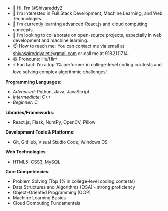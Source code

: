 - 👋 Hi, I’m @Shivareddy2
- 👀 I’m interested in Full Stack Development, Machine Learning, and Web Technologies.
- 🌱 I’m currently learning advanced React.js and cloud computing concepts.
- 💞️ I’m looking to collaborate on open-source projects, especially in web development and machine learning.
- 📫 How to reach me: You can contact me via email at shivasaireddyaleti@gmail.com or call me at 9182111714.
- 😄 Pronouns: He/Him
- ⚡ Fun fact: I’m a top 1% performer in college-level coding contests and love solving complex algorithmic challenges!

**Programming Languages**:
- *Advanced*: Python, Java, JavaScript  
- *Intermediate*: C++  
- *Beginner*: C  

**Libraries/Frameworks**:
- React.js, Flask, NumPy, OpenCV, Pillow  

**Development Tools & Platforms**:
- Git, GitHub, Visual Studio Code, Windows OS  

**Web Technologies**:
- HTML5, CSS3, MySQL  

**Core Competencies**:
- Problem Solving (Top 1% in college-level coding contests)  
- Data Structures and Algorithms (DSA) - strong proficiency  
- Object-Oriented Programming (OOP)  
- Machine Learning Basics  
- Cloud Computing Fundamentals

<!---
Shivareddy2/Shivareddy2 is a ✨ special ✨ repository because its `README.md` (this file) appears on your GitHub profile.
You can click the Preview link to take a look at your changes.
--->
